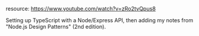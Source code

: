resource: https://www.youtube.com/watch?v=zRo2tvQpus8

Setting up TypeScript with a Node/Express API, then adding my notes from "Node.js Design Patterns" (2nd edition).


